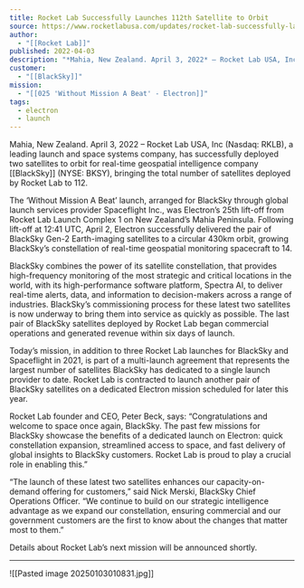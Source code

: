```yaml
---
title: Rocket Lab Successfully Launches 112th Satellite to Orbit 
source: https://www.rocketlabusa.com/updates/rocket-lab-successfully-launches-112th-satellite-to-orbit/
author:
  - "[[Rocket Lab]]"
published: 2022-04-03
description: "*Mahia, New Zealand. April 3, 2022* – Rocket Lab USA, Inc (Nasdaq: RKLB[https://investors.rocketlabusa.com/]), a leading launch and space systems company, has successfully deployed two satellites to orbit for real-time geospatial intelligence company BlackSky (NYSE: BKSY[https://ir.blacksky.com/]), bringing the total number of satellites deployed by Rocket Lab to 112."
customer:
  - "[[BlackSky]]"
mission:
  - "[[025 'Without Mission A Beat' - Electron]]"
tags:
  - electron
  - launch
---
```

Mahia, New Zealand. April 3,  2022 – Rocket Lab USA, Inc (Nasdaq: RKLB), a leading launch and space systems company, has successfully deployed two satellites to orbit for real-time geospatial intelligence company [[BlackSky]] (NYSE: BKSY), bringing the total number of satellites deployed by Rocket Lab to 112.

The ‘Without Mission A Beat’ launch, arranged for BlackSky through global launch services provider Spaceflight Inc., was Electron’s 25th lift-off from Rocket Lab Launch Complex 1 on New Zealand’s Mahia Peninsula. Following lift-off at 12:41 UTC, April 2, Electron successfully delivered the pair of BlackSky Gen-2 Earth-imaging satellites to a circular 430km orbit, growing BlackSky’s constellation of real-time geospatial monitoring spacecraft to 14.

BlackSky combines the power of its satellite constellation, that provides high-frequency monitoring of the most strategic and critical locations in the world, with its high-performance software platform, Spectra AI, to deliver real-time alerts, data, and information to decision-makers across a range of industries. BlackSky’s commissioning process for these latest two satellites is now underway to bring them into service as quickly as possible. The last pair of BlackSky satellites deployed by Rocket Lab began commercial operations and generated revenue within six days of launch.

Today’s mission, in addition to three Rocket Lab launches for BlackSky and Spaceflight in 2021, is part of a multi-launch agreement that represents the largest number of satellites BlackSky has dedicated to a single launch provider to date. Rocket Lab is contracted to launch another pair of BlackSky satellites on a dedicated Electron mission scheduled for later this year.

Rocket Lab founder and CEO, Peter Beck, says: “Congratulations and welcome to space once again, BlackSky. The past few missions for BlackSky showcase the benefits of a dedicated launch on Electron: quick constellation expansion, streamlined access to space, and fast delivery of global insights to BlackSky customers. Rocket Lab is proud to play a crucial role in enabling this.”

“The launch of these latest two satellites enhances our capacity-on-demand offering for customers,” said Nick Merski, BlackSky Chief Operations Officer. “We continue to build on our strategic intelligence advantage as we expand our constellation, ensuring commercial and our government customers are the first to know about the changes that matter most to them.”

Details about Rocket Lab’s next mission will be announced shortly.

---

![[Pasted image 20250103010831.jpg]]